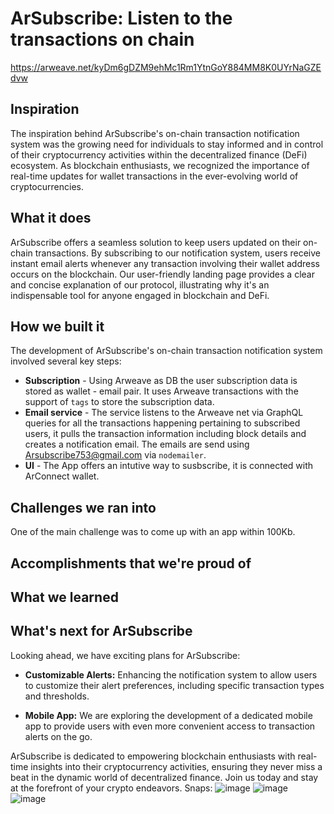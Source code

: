 # ArSubscribe: Listen to the transactions on chain
https://arweave.net/kyDm6gDZM9ehMc1Rm1YtnGoY884MM8K0UYrNaGZEdvw

## Inspiration
The inspiration behind ArSubscribe's on-chain transaction notification system was the growing need for individuals to stay informed and in control of their cryptocurrency activities within the decentralized finance (DeFi) ecosystem. As blockchain enthusiasts, we recognized the importance of real-time updates for wallet transactions in the ever-evolving world of cryptocurrencies.

## What it does
ArSubscribe offers a seamless solution to keep users updated on their on-chain transactions. By subscribing to our notification system, users receive instant email alerts whenever any transaction involving their wallet address occurs on the blockchain. Our user-friendly landing page provides a clear and concise explanation of our protocol, illustrating why it's an indispensable tool for anyone engaged in blockchain and DeFi.

## How we built it
The development of ArSubscribe's on-chain transaction notification system involved several key steps:
- **Subscription** - Using Arweave as DB the user subscription data is stored as wallet - email pair. It uses Arweave transactions with the support of `tags` to store the subscription data.
- **Email service** - The service listens to the Arweave net via GraphQL queries for all the transactions happening pertaining to subscribed users, it pulls the transaction information including block details and creates a notification email. The emails are send using Arsubscribe753@gmail.com via `nodemailer`.
- **UI** - The App offers an intutive way to susbscribe, it is connected with ArConnect wallet.

## Challenges we ran into
One of the main challenge was to come up with an app within 100Kb.

## Accomplishments that we're proud of

## What we learned

## What's next for ArSubscribe
Looking ahead, we have exciting plans for ArSubscribe:

- **Customizable Alerts:** Enhancing the notification system to allow users to customize their alert preferences, including specific transaction types and thresholds.

- **Mobile App:** We are exploring the development of a dedicated mobile app to provide users with even more convenient access to transaction alerts on the go.



ArSubscribe is dedicated to empowering blockchain enthusiasts with real-time insights into their cryptocurrency activities, ensuring they never miss a beat in the dynamic world of decentralized finance. Join us today and stay at the forefront of your crypto endeavors.
Snaps:
![image](https://d112y698adiu2z.cloudfront.net/photos/production/software_photos/002/557/361/datas/original.png)
![image](https://d112y698adiu2z.cloudfront.net/photos/production/software_photos/002/557/364/datas/original.png)
![image](https://github.com/MuLx10/ArSubscribe/assets/23444642/7e2f853e-0d8b-4f6a-8b98-87fd3357a7f0)
